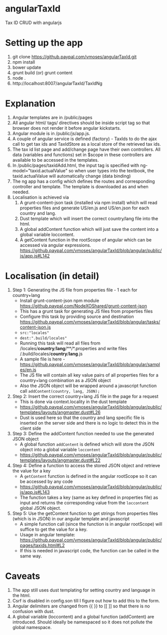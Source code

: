 angularTaxId
============

Tax ID CRUD with angularjs

# Setting up the app
1. git clone https://github.paypal.com/vmoses/angularTaxId.git
2. npm install
3. bower update
4. grunt build (or) grunt content
5. node .
6. http://localhost:8007/angularTaxId/TaxIdNg

# Explanation
1. Angular templates are in /public/pages
2. All angular html/ tags/ directives should be inside script tag so that browser does not render it before angular kickstarts.
3. Angular module is in /public/js/app.js. 
4. A couple of angular service is defined (factory) - TaxIds to do the ajax call to get tax ids and TaxIdStore as a local store of the retrieved tax ids.
5. The tax id list page and add/change page have their own controllers. All data (variables and functions) set in $scope in these controllers are available to be accessed in the templates.
6. In /public/pages/taxidAdd.html, the input tag is specified with ng-model="taxid.actualValue" so when user types into the textbook, the taxid.actualValue will automatically change (data binding)
7. The ng app has a config which defines the routes and corresponding controller and template. The template is downloaded as and when needed.
8. Localisation is achieved via
	1. A grunt-content-json task (installed via npm install) which will read properties files and generate US/en.js and US/en.json for each country and lang.
	2. Dust template which will insert the correct country/lang file into the html.
	3. A global addContent function which will just save the content into a global variable loccontent.
	4. A getContent function in the rootScope of angular which can be accessed via angular expressions. https://github.paypal.com/vmoses/angularTaxId/blob/angular/public/js/app.js#L142

# Localisation (in detail)
1. Step 1: Generating the JS file from properties file - 1 each for country+lang
	+ Install grunt-content-json npm module https://github.paypal.com/NodeXOShared/grunt-content-json
	+ This has a grunt task for generating JS files from properties files
	+ Configure this task by providing source and destination https://github.paypal.com/vmoses/angularTaxId/blob/angular/tasks/content-json.js
	+ `src:"locales"`
	+ `dest:".build/locales"`
	+ Running this task will read all files from /locales/__country__/__lang__/\*\*/*.properties and write files /.build/locales/__country__/__lang__.js
	+ A sample file is here - https://github.paypal.com/vmoses/angularTaxId/blob/angular/samples/en.js
	+ The JS file will contain all key value pairs of all properties files for a country+lang combination as a JSON object
	+ Also the JSON object will be wrapped around a javascript function call `addContent(country, lang, JSON);`
2. Step 2: Insert the correct country+lang JS file in the page for a request
	+ This is done via context.locality in the dust template
	+ https://github.paypal.com/vmoses/angularTaxId/blob/angular/public/templates/layouts/angmaster.dust#L26
	+ Dust is used here so that the country and lang specific file is inserted on the server side and there is no logic to detect this in the client side
3. Step 3: Define the addContent function needed to use the generated JSON object
	+ A global function `addContent` is defined which will store the JSON object into a global variable `loccontent`
	+ https://github.paypal.com/vmoses/angularTaxId/blob/angular/public/templates/layouts/angmaster.dust#L22
4. Step 4: Define a function to access the stored JSON object and retrieve the value for a key
	+ A `getContent` function is defined in the angular rootScope so it can be accessed by any code
	+ https://github.paypal.com/vmoses/angularTaxId/blob/angular/public/js/app.js#L143
	+ The function takes a key (same as key defined in properties file) as input and returns the corresponding value from the `loccontent` global JSON object.
5. Step 5: Use the getContent function to get strings from properties files (which is in JSON) in our angular template and javascript
	+ A simple function call (since the function is in angular rootScope) will suffice to get the value for a key.
	+ Usage in angular template: https://github.paypal.com/vmoses/angularTaxId/blob/angular/public/pages/taxids.html#L2
	+ If this is needed in javascript code, the function can be called in the same way.

# Caveats
1. The app still uses dust templating for setting country and language in the html.
2. Csrf is disabled in config.son till I figure out how to add this to the form.
3. Angular delimiters are changed from {{ }} to [[ ]] so that there is no confusion with dust.
4. A global variable (loccontent) and a global function (addContent) are introduced. Should ideally be namespaced so it does not pollute the global namespace.

